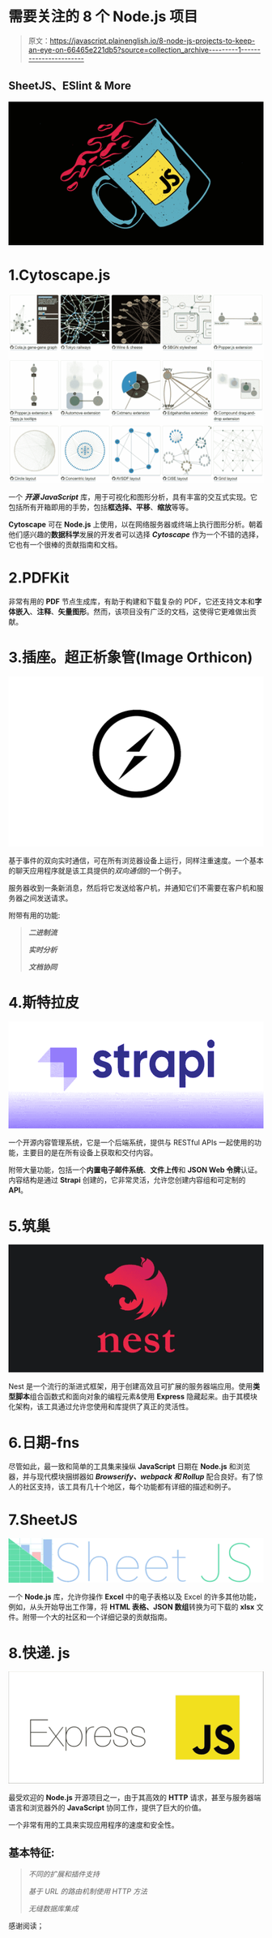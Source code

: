 # 需要关注的 8 个 Node.js 项目

> 原文：<https://javascript.plainenglish.io/8-node-js-projects-to-keep-an-eye-on-66465e221db5?source=collection_archive---------1----------------------->

## SheetJS、ESlint & More

![](img/5b999c46a9474a4692e6a426721c3025.png)

# 1.Cytoscape.js

![](img/aa26503cc29f0961b46d9488084431fb.png)

一个 ***开源 JavaScript*** 库，用于可视化和图形分析，具有丰富的交互式实现。它包括所有开箱即用的手势，包括**框选择、平移**、**缩放**等等。

**Cytoscape** 可在 **Node.js** 上使用，以在网络服务器或终端上执行图形分析。朝着他们感兴趣的**数据科学**发展的开发者可以选择 ***Cytoscape*** 作为一个不错的选择，它也有一个很棒的贡献指南和文档。

# 2.PDFKit

非常有用的 **PDF** 节点生成库，有助于构建和下载复杂的 PDF，它还支持文本和**字体嵌入**、**注释**、**矢量图形**。然而，该项目没有广泛的文档，这使得它更难做出贡献。

# 3.插座。超正析象管(Image Orthicon)

![](img/888d23c70f62c6a1125351e31dcf6631.png)

基于事件的双向实时通信，可在所有浏览器设备上运行，同样注重速度。一个基本的聊天应用程序就是该工具提供的*双向通信*的一个例子。

服务器收到一条新消息，然后将它发送给客户机，并通知它们不需要在客户机和服务器之间发送请求。

附带有用的功能:

> ***二进制流***
> 
> ***实时分析***
> 
> ***文档协同***

# 4.斯特拉皮

![](img/9c3329cfdb00d1241731e5f9e2bc172b.png)

一个开源内容管理系统，它是一个后端系统，提供与 RESTful APIs 一起使用的功能，主要目的是在所有设备上获取和交付内容。

附带大量功能，包括一个**内置电子邮件系统**、**文件上传**和 **JSON Web 令牌**认证。内容结构是通过 **Strapi** 创建的，它非常灵活，允许您创建内容组和可定制的**API**。

# 5.筑巢

![](img/9a0999cf3aee0bedca0db11254a563bf.png)

Nest 是一个流行的渐进式框架，用于创建高效且可扩展的服务器端应用。使用**类型脚本**组合函数式和面向对象的编程元素&使用 **Express** 隐藏起来。由于其模块化架构，该工具通过允许您使用和库提供了真正的灵活性。

# 6.日期-fns

尽管如此，最一致和简单的工具集来操纵 **JavaScript** 日期在 **Node.js** 和浏览器，并与现代模块捆绑器如 ***Browserify、webpack 和 Rollup*** 配合良好。有了惊人的社区支持，该工具有几十个地区，每个功能都有详细的描述和例子。

# 7.SheetJS

![](img/cbaf67f4a6f238f8f8085387ff80b227.png)

一个 **Node.js** 库，允许你操作 **Excel** 中的电子表格以及 Excel 的许多其他功能，例如，从头开始导出工作簿，将 **HTML 表格、JSON 数组**转换为可下载的 **xlsx** 文件。附带一个大的社区和一个详细记录的贡献指南。

# 8.快递. js

![](img/3ce88e3c93fa78b9eb9197cc26d3bb77.png)

最受欢迎的 **Node.js** 开源项目之一，由于其高效的 **HTTP** 请求，甚至与服务器端语言和浏览器外的 **JavaScript** 协同工作，提供了巨大的价值。

一个非常有用的工具来实现应用程序的速度和安全性。

## 基本特征:

> *不同的扩展和插件支持*
> 
> *基于 URL 的路由机制使用 HTTP 方法*
> 
> *无缝数据库集成*

感谢阅读；